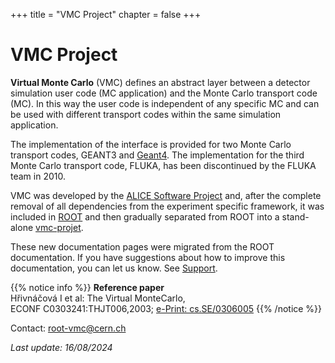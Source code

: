 +++
title = "VMC Project"
chapter = false
+++

# VMC Project

**Virtual Monte Carlo** (VMC) defines an abstract layer between a detector simulation user code (MC application) and the Monte Carlo transport code (MC). In this way the user code is independent of any specific MC and can be used with different transport codes within the same simulation application. 

The implementation of the interface is provided for two Monte Carlo transport codes, GEANT3 and [Geant4](http://geant4.web.cern.ch/geant4/). The implementation for the third Monte Carlo transport code, FLUKA, has been discontinued by the FLUKA team in 2010.

VMC was developed by the [ALICE Software Project](http://aliceinfo.cern.ch/Offline/) and, after the complete removal of all dependencies from the experiment specific framework, it was included in [ROOT](https://root.cern.ch/) and then gradually separated from ROOT into a stand-alone [vmc-projet](https://github.com/vmc-project).

These new documentation pages were migrated from the ROOT documentation. If you have suggestions about how to improve this documentation, you can let us know. See [Support](/support).

{{% notice info %}}
**Reference paper**\
Hřivnáčová I et al: The Virtual MonteCarlo,\
ECONF C0303241:THJT006,2003; [e-Print: cs.SE/0306005](https://arxiv.org/abs/cs/0306005)
{{% /notice %}}

<i class="far fa-envelope"></i> Contact: <a href="mailto: root-vmc@cern.ch"> root-vmc@cern.ch</a>

*Last update: 16/08/2024*
